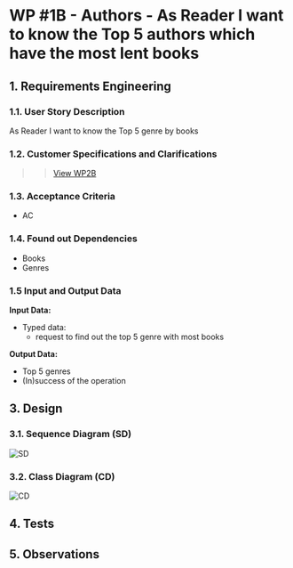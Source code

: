 # WP #1B - Authors - As Reader I want to know the Top 5 authors which have the most lent books

## 1. Requirements Engineering
### 1.1. User Story Description

As Reader I want to know the Top 5 genre by books 
### 1.2. Customer Specifications and Clarifications

>>[View WP2B](../Book.md/)



### 1.3. Acceptance Criteria
- AC

### 1.4. Found out Dependencies
- Books 
- Genres

### 1.5 Input and Output Data

**Input Data:**

* Typed data:
   - request to find out the top 5 genre with most books

**Output Data:**

* Top 5 genres 
* (In)success of the operation



## 3. Design
### 3.1. Sequence Diagram (SD)
![SD](Ph1-9-SD-GetBooksDetails.svg)
### 3.2. Class Diagram (CD)
![CD](../WP2A-Books-CD.svg)
## 4. Tests
## 5. Observations
